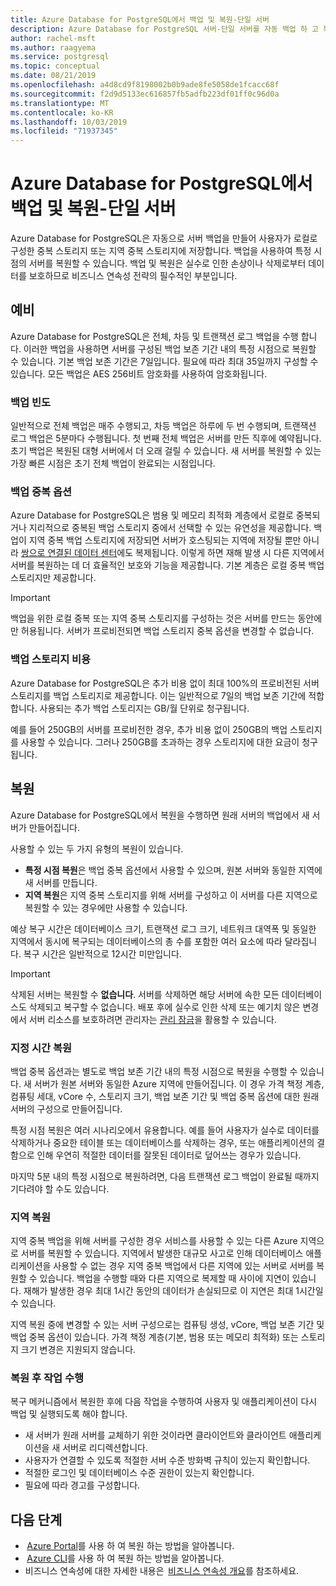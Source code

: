 ```yaml
---
title: Azure Database for PostgreSQL에서 백업 및 복원-단일 서버
description: Azure Database for PostgreSQL 서버-단일 서버를 자동 백업 하 고 복원 하는 방법에 대해 알아봅니다.
author: rachel-msft
ms.author: raagyema
ms.service: postgresql
ms.topic: conceptual
ms.date: 08/21/2019
ms.openlocfilehash: a4d8cd9f8198002b0b9ade8fe5058de1fcacc68f
ms.sourcegitcommit: f2d9d5133ec616857fb5adfb223df01ff0c96d0a
ms.translationtype: MT
ms.contentlocale: ko-KR
ms.lasthandoff: 10/03/2019
ms.locfileid: "71937345"
---
```

# <a name="backup-and-restore-in-azure-database-for-postgresql---single-server"></a>Azure Database for PostgreSQL에서 백업 및 복원-단일 서버

Azure Database for PostgreSQL은 자동으로 서버 백업을 만들어 사용자가 로컬로 구성한 중복 스토리지 또는 지역 중복 스토리지에 저장합니다. 백업을 사용하여 특정 시점의 서버를 복원할 수 있습니다. 백업 및 복원은 실수로 인한 손상이나 삭제로부터 데이터를 보호하므로 비즈니스 연속성 전략의 필수적인 부분입니다.

## <a name="backups"></a>예비

Azure Database for PostgreSQL은 전체, 차등 및 트랜잭션 로그 백업을 수행 합니다. 이러한 백업을 사용하면 서버를 구성된 백업 보존 기간 내의 특정 시점으로 복원할 수 있습니다. 기본 백업 보존 기간은 7일입니다. 필요에 따라 최대 35일까지 구성할 수 있습니다. 모든 백업은 AES 256비트 암호화를 사용하여 암호화됩니다.

### <a name="backup-frequency"></a>백업 빈도

일반적으로 전체 백업은 매주 수행되고, 차등 백업은 하루에 두 번 수행되며, 트랜잭션 로그 백업은 5분마다 수행됩니다. 첫 번째 전체 백업은 서버를 만든 직후에 예약됩니다. 초기 백업은 복원된 대형 서버에서 더 오래 걸릴 수 있습니다. 새 서버를 복원할 수 있는 가장 빠른 시점은 초기 전체 백업이 완료되는 시점입니다.

### <a name="backup-redundancy-options"></a>백업 중복 옵션

Azure Database for PostgreSQL은 범용 및 메모리 최적화 계층에서 로컬로 중복되거나 지리적으로 중복된 백업 스토리지 중에서 선택할 수 있는 유연성을 제공합니다. 백업이 지역 중복 백업 스토리지에 저장되면 서버가 호스팅되는 지역에 저장될 뿐만 아니라 [쌍으로 연결된 데이터 센터](https://docs.microsoft.com/azure/best-practices-availability-paired-regions)에도 복제됩니다. 이렇게 하면 재해 발생 시 다른 지역에서 서버를 복원하는 데 더 효율적인 보호와 기능을 제공합니다. 기본 계층은 로컬 중복 백업 스토리지만 제공합니다.

> [!IMPORTANT]
> 백업을 위한 로컬 중복 또는 지역 중복 스토리지를 구성하는 것은 서버를 만드는 동안에만 허용됩니다. 서버가 프로비전되면 백업 스토리지 중복 옵션을 변경할 수 없습니다.

### <a name="backup-storage-cost"></a>백업 스토리지 비용

Azure Database for PostgreSQL은 추가 비용 없이 최대 100%의 프로비전된 서버 스토리지를 백업 스토리지로 제공합니다. 이는 일반적으로 7일의 백업 보존 기간에 적합합니다. 사용되는 추가 백업 스토리지는 GB/월 단위로 청구됩니다.

예를 들어 250GB의 서버를 프로비전한 경우, 추가 비용 없이 250GB의 백업 스토리지를 사용할 수 있습니다. 그러나 250GB를 초과하는 경우 스토리지에 대한 요금이 청구됩니다.

## <a name="restore"></a>복원

Azure Database for PostgreSQL에서 복원을 수행하면 원래 서버의 백업에서 새 서버가 만들어집니다.

사용할 수 있는 두 가지 유형의 복원이 있습니다.

- **특정 시점 복원**은 백업 중복 옵션에서 사용할 수 있으며, 원본 서버와 동일한 지역에 새 서버를 만듭니다.
- **지역 복원**은 지역 중복 스토리지를 위해 서버를 구성하고 이 서버를 다른 지역으로 복원할 수 있는 경우에만 사용할 수 있습니다.

예상 복구 시간은 데이터베이스 크기, 트랜잭션 로그 크기, 네트워크 대역폭 및 동일한 지역에서 동시에 복구되는 데이터베이스의 총 수를 포함한 여러 요소에 따라 달라집니다. 복구 시간은 일반적으로 12시간 미만입니다.

> [!IMPORTANT]
> 삭제된 서버는 복원할 수 **없습니다**. 서버를 삭제하면 해당 서버에 속한 모든 데이터베이스도 삭제되고 복구할 수 없습니다. 배포 후에 실수로 인한 삭제 또는 예기치 않은 변경에서 서버 리소스를 보호하려면 관리자는 [관리 잠금](https://docs.microsoft.com/azure/azure-resource-manager/resource-group-lock-resources)을 활용할 수 있습니다.

### <a name="point-in-time-restore"></a>지정 시간 복원

백업 중복 옵션과는 별도로 백업 보존 기간 내의 특정 시점으로 복원을 수행할 수 있습니다. 새 서버가 원본 서버와 동일한 Azure 지역에 만들어집니다. 이 경우 가격 책정 계층, 컴퓨팅 세대, vCore 수, 스토리지 크기, 백업 보존 기간 및 백업 중복 옵션에 대한 원래 서버의 구성으로 만들어집니다.

특정 시점 복원은 여러 시나리오에서 유용합니다. 예를 들어 사용자가 실수로 데이터를 삭제하거나 중요한 테이블 또는 데이터베이스를 삭제하는 경우, 또는 애플리케이션의 결함으로 인해 우연히 적절한 데이터를 잘못된 데이터로 덮어쓰는 경우가 있습니다.

마지막 5분 내의 특정 시점으로 복원하려면, 다음 트랜잭션 로그 백업이 완료될 때까지 기다려야 할 수도 있습니다.

### <a name="geo-restore"></a>지역 복원

지역 중복 백업을 위해 서버를 구성한 경우 서비스를 사용할 수 있는 다른 Azure 지역으로 서버를 복원할 수 있습니다. 지역에서 발생한 대규모 사고로 인해 데이터베이스 애플리케이션을 사용할 수 없는 경우 지역 중복 백업에서 다른 지역에 있는 서버로 서버를 복원할 수 있습니다. 백업을 수행할 때와 다른 지역으로 복제할 때 사이에 지연이 있습니다. 재해가 발생한 경우 최대 1시간 동안의 데이터가 손실되므로 이 지연은 최대 1시간일 수 있습니다.

지역 복원 중에 변경할 수 있는 서버 구성으로는 컴퓨팅 생성, vCore, 백업 보존 기간 및 백업 중복 옵션이 있습니다. 가격 책정 계층(기본, 범용 또는 메모리 최적화) 또는 스토리지 크기 변경은 지원되지 않습니다.

### <a name="perform-post-restore-tasks"></a>복원 후 작업 수행

복구 메커니즘에서 복원한 후에 다음 작업을 수행하여 사용자 및 애플리케이션이 다시 백업 및 실행되도록 해야 합니다.

- 새 서버가 원래 서버를 교체하기 위한 것이라면 클라이언트와 클라이언트 애플리케이션을 새 서버로 리디렉션합니다.
- 사용자가 연결할 수 있도록 적절한 서버 수준 방화벽 규칙이 있는지 확인합니다.
- 적절한 로그인 및 데이터베이스 수준 권한이 있는지 확인합니다.
- 필요에 따라 경고를 구성합니다.

## <a name="next-steps"></a>다음 단계

-  [Azure Portal](howto-restore-server-portal.md)를 사용 하 여 복원 하는 방법을 알아봅니다.
-  [Azure CLI](howto-restore-server-cli.md)를 사용 하 여 복원 하는 방법을 알아봅니다.
- 비즈니스 연속성에 대한 자세한 내용은  [비즈니스 연속성 개요](concepts-business-continuity.md)를 참조하세요.
